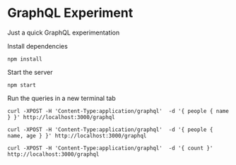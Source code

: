 # GraphQL Experiment

Just a quick GraphQL experimentation

Install dependencies

`npm install`

Start the server 

`npm start`

Run the queries in a new terminal tab

`curl -XPOST -H 'Content-Type:application/graphql'  -d '{ people { name } }' http://localhost:3000/graphql`

`curl -XPOST -H 'Content-Type:application/graphql'  -d '{ people { name, age } }' http://localhost:3000/graphql`

`curl -XPOST -H 'Content-Type:application/graphql'  -d '{ count }' http://localhost:3000/graphql`
